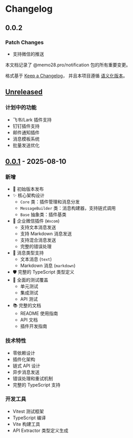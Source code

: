 # Changelog

## 0.0.2

### Patch Changes

- 支持微信的推送

本文档记录了 @memo28.pro/notification 包的所有重要变更。

格式基于 [Keep a Changelog](https://keepachangelog.com/zh-CN/1.0.0/)，
并且本项目遵循 [语义化版本](https://semver.org/lang/zh-CN/)。

## [Unreleased]

### 计划中的功能

- 飞书/Lark 插件支持
- 钉钉插件支持
- 邮件通知插件
- 消息模板系统
- 批量发送优化

## [0.0.1] - 2025-08-10

### 新增

- 🎉 初始版本发布
- ✨ 核心架构设计
  - `Core` 类：插件管理和消息分发
  - `MessageBuilder` 类：消息构建器，支持链式调用
  - `Base` 抽象类：插件基类
- 🔌 企业微信插件 (`Wxcom`)
  - 支持文本消息发送
  - 支持 Markdown 消息发送
  - 支持混合消息发送
  - 完整的错误处理
- 📝 消息类型支持
  - 文本消息 (`text`)
  - Markdown 消息 (`markdown`)
- 🛡️ 完整的 TypeScript 类型定义
- 🧪 全面的测试覆盖
  - 单元测试
  - 集成测试
  - API 测试
- 📚 完整的文档
  - README 使用指南
  - API 文档
  - 插件开发指南

### 技术特性

- 零依赖设计
- 插件化架构
- 链式 API 设计
- 异步消息发送
- 错误处理和重试机制
- 完整的 TypeScript 支持

### 开发工具

- Vitest 测试框架
- TypeScript 编译
- Vite 构建工具
- API Extractor 类型定义生成

[Unreleased]: https://github.com/memo28/memo28.pro.Repo/compare/v0.0.1...HEAD
[0.0.1]: https://github.com/memo28/memo28.pro.Repo/releases/tag/v0.0.1
